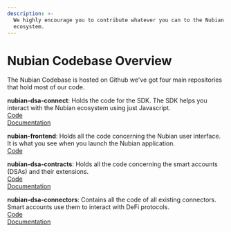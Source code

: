```yaml
---
description: >-
  We highly encourage you to contribute whatever you can to the Nubian
  ecosystem.
---
```


# Nubian Codebase Overview

The Nubian Codebase is hosted on Github we've got four main repositories that hold most of our code.

**nubian-dsa-connect**: Holds the code for the SDK. The SDK helps you interact with the Nubian ecosystem using just Javascript.  
[Code](https://github.com/Open-Currency-Collective/nubian-dsa-connect)  
[Documentation](sdk/)

**nubian-frontend**: Holds all the code concerning the Nubian user interface. It is what you see when you launch the Nubian application.  
[Code](https://github.com/Open-Currency-Collective/nubian-frontend)

**nubian-dsa-contracts**: Holds all the code concerning the smart accounts \(DSAs\) and their extensions.  
[Code](https://github.com/Open-Currency-Collective/nubian-dsa-contracts)  
[Documentation](dsa-introduction/)

**nubian-dsa-connectors**: Contains all the code of all existing connectors. Smart accounts use them to interact with DeFi protocols.  
[Code](https://github.com/Open-Currency-Collective/Nubian-dsa-connectors)  
[Documentation](connectors/)

